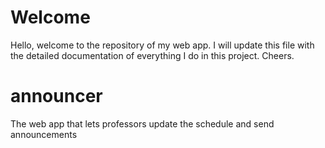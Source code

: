 # Welcome
Hello, welcome to the repository of my web app. I will update this file with the detailed documentation of everything I do in this project. Cheers.

# announcer
The web app that lets professors update the schedule and send announcements